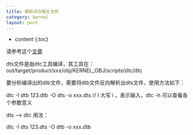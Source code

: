 ```yaml
---
title: 解析dtb相关文件
category: kernel
layout: post
---
```

* content
{:toc}

请参考这个[文章](https://blog.csdn.net/FPGASOPC/article/details/113351647)

dts文件是由dtc工具编译，其工具在：   out/target/product/xxx/obj/KERNEL_OBJ/scripts/dtc/dtc

要分析编译出的dtb文件，需要将dtb文件反向解析出dts文件，使用方法如下：

dtc  -I  dtb  123.dtb  -O  dts  -o xxx.dts   //  I  大写 i ，表示输入，dtc -h 可以查看各个参数意义

dts --> dtc 用法：

dtc  -I  dts  123.dts  -O dtb  -o xxx.dtb
